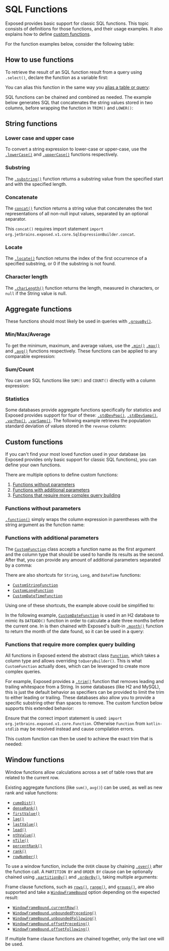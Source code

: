 <show-structure for="chapter,procedure" depth="2"/>

# SQL Functions

Exposed provides basic support for classic SQL functions. This topic consists of definitions for those functions, and their 
usage examples. It also explains how to define [custom functions](#custom-functions).

For the function examples below, consider the following table:

<code-block lang="kotlin"
            src="exposed-sql-functions/src/main/kotlin/org/example/tables/FilmBoxOfficeTable.kt"/>

## How to use functions
To retrieve the result of an SQL function result from a query using `.select()`, declare the function as a variable first:

<code-block lang="kotlin"
            src="exposed-sql-functions/src/main/kotlin/org/example/examples/StringFuncExamples.kt"
            include-lines="35-36"/>

You can alias this function in the same way you [alias a table or query](DSL-Querying-data.topic#alias):

<code-block lang="kotlin"
            src="exposed-sql-functions/src/main/kotlin/org/example/examples/StringFuncExamples.kt"
            include-lines="39-40"/>

SQL functions can be chained and combined as needed. The example below generates SQL that concatenates the string values
stored in two columns, before wrapping the function in `TRIM()` and `LOWER()`:

<code-block lang="kotlin"
            src="exposed-sql-functions/src/main/kotlin/org/example/examples/StringFuncExamples.kt"
            include-lines="43-46"/>

## String functions
### Lower case and upper case
To convert a string expression to lower-case or upper-case, use the [`.lowerCase()`](https://jetbrains.github.io/Exposed/api/exposed-core/org.jetbrains.exposed.v1.sql/lower-case.html)
and
[`.upperCase()`](https://jetbrains.github.io/Exposed/api/exposed-core/org.jetbrains.exposed.v1.sql/upper-case.html)
functions respectively.

<code-block lang="kotlin"
            src="exposed-sql-functions/src/main/kotlin/org/example/examples/StringFuncExamples.kt"
            include-lines="35-36"/>

### Substring
The [`.substring()`](https://jetbrains.github.io/Exposed/api/exposed-core/org.jetbrains.exposed.v1.sql/substring.html)
function returns a substring value from the specified start and with the specified length.

<code-block lang="kotlin"
            src="exposed-sql-functions/src/main/kotlin/org/example/examples/StringFuncExamples.kt"
            include-lines="49-50"/>

### Concatenate
The [`concat()`](https://jetbrains.github.io/Exposed/api/exposed-core/org.jetbrains.exposed.v1.sql/-i-sql-expression-builder/concat.html)
function returns a string value that concatenates the text representations of all non-null input values, separated by an optional separator.

<code-block lang="kotlin"
            src="exposed-sql-functions/src/main/kotlin/org/example/examples/StringFuncExamples.kt"
            include-lines="53-57"/>

<note>
This <code>concat()</code> requires import statement <code>import org.jetbrains.exposed.v1.core.SqlExpressionBuilder.concat</code>.
</note>

### Locate
The [`.locate()`](https://jetbrains.github.io/Exposed/api/exposed-core/org.jetbrains.exposed.v1.sql/locate.html)
function returns the index of the first occurrence of a specified substring, or 0 if the substring is not found.

<code-block lang="kotlin" src="exposed-sql-functions/src/main/kotlin/org/example/examples/StringFuncExamples.kt" include-lines="60-61"/>

### Character length
The [`.charLength()`](https://jetbrains.github.io/Exposed/api/exposed-core/org.jetbrains.exposed.v1.sql/char-length.html)
function returns the length, measured in characters, or `null` if the String value is null.

<code-block lang="kotlin" src="exposed-sql-functions/src/main/kotlin/org/example/examples/StringFuncExamples.kt" include-lines="64-65"/>

## Aggregate functions
These functions should most likely be used in queries with [`.groupBy()`](DSL-Querying-data.topic#group-by).
### Min/Max/Average
To get the minimum, maximum, and average values, use the 
[`.min()`](https://jetbrains.github.io/Exposed/api/exposed-core/org.jetbrains.exposed.v1.sql/min.html)
[`.max()`](https://jetbrains.github.io/Exposed/api/exposed-core/org.jetbrains.exposed.v1.sql/max.html)
and [`.avg()`](https://jetbrains.github.io/Exposed/api/exposed-core/org.jetbrains.exposed.v1.sql/avg.html) functions
respectively. These functions can be applied to any comparable expression:

<code-block lang="kotlin" src="exposed-sql-functions/src/main/kotlin/org/example/examples/AggregateFuncExamples.kt" include-lines="20-28"/>

### Sum/Count
You can use SQL functions like `SUM()` and `COUNT()` directly with a column expression:

<code-block lang="kotlin" src="exposed-sql-functions/src/main/kotlin/org/example/examples/AggregateFuncExamples.kt" include-lines="31-38"/>

### Statistics
Some databases provide aggregate functions specifically for statistics and Exposed provides support for four of these:
[`.stdDevPop()`](https://jetbrains.github.io/Exposed/api/exposed-core/org.jetbrains.exposed.v1.sql/std-dev-pop.html),
[`.stdDevSamp()`](https://jetbrains.github.io/Exposed/api/exposed-core/org.jetbrains.exposed.v1.sql/std-dev-samp.html),
[`.varPop()`](https://jetbrains.github.io/Exposed/api/exposed-core/org.jetbrains.exposed.v1.sql/var-pop.html),
[`.varSamp()`](https://jetbrains.github.io/Exposed/api/exposed-core/org.jetbrains.exposed.v1.sql/var-samp.html).
The following example retrieves the population standard deviation of values stored in the `revenue` column:

<code-block lang="kotlin" src="exposed-sql-functions/src/main/kotlin/org/example/examples/AggregateFuncExamples.kt" include-lines="41-45"/>

## Custom functions
If you can't find your most loved function used in your database (as Exposed provides only basic support for classic SQL functions), you can define your own functions.

There are multiple options to define custom functions:

1. [Functions without parameters](#functions-without-parameters)
2. [Functions with additional parameters](#functions-with-additional-parameters)
3. [Functions that require more complex query building](#functions-that-require-more-complex-query-building)

### Functions without parameters

[`.function()`](https://jetbrains.github.io/Exposed/api/exposed-core/org.jetbrains.exposed.v1.sql/function.html) simply wraps the column expression 
in parentheses with the string argument as the function name:

<code-block lang="kotlin" src="exposed-sql-functions/src/main/kotlin/org/example/examples/CustomFuncExamples.kt" include-lines="29-34"/>

### Functions with additional parameters

The [`CustomFunction`](https://jetbrains.github.io/Exposed/api/exposed-core/org.jetbrains.exposed.v1.sql/-custom-function/index.html) class accepts 
a function name as the first argument and the column type that should be used to handle its results as the second.
After that, you can provide any amount of additional parameters separated by a comma:

<code-block lang="kotlin" src="exposed-sql-functions/src/main/kotlin/org/example/examples/CustomFuncExamples.kt" include-lines="37-43"/>

There are also shortcuts for `String`, `Long`, and `DateTime` functions:
* [`CustomStringFunction`](https://jetbrains.github.io/Exposed/api/exposed-core/org.jetbrains.exposed.v1.sql/-custom-string-function.html)
* [`CustomLongFunction`](https://jetbrains.github.io/Exposed/api/exposed-core/org.jetbrains.exposed.v1.sql/-custom-long-function.html)
* [`CustomDateTimeFunction`](https://jetbrains.github.io/Exposed/api/exposed-kotlin-datetime/org.jetbrains.exposed.v1.sql.kotlin.datetime/-custom-date-time-function.html)

Using one of these shortcuts, the example above could be simplified to:

<code-block lang="kotlin" src="exposed-sql-functions/src/main/kotlin/org/example/examples/CustomFuncExamples.kt" include-lines="46-48"/>

In the following example, [`CustomDateFunction`](https://jetbrains.github.io/Exposed/api/exposed-kotlin-datetime/org.jetbrains.exposed.v1.sql.kotlin.datetime/-custom-date-function.html) 
is used in an H2 database to mimic its `DATEADD()` function in order to calculate a date three months before the current one.
In is then chained with Exposed's built-in [`.month()`](https://jetbrains.github.io/Exposed/api/exposed-kotlin-datetime/org.jetbrains.exposed.v1.sql.kotlin.datetime/month.html) 
function to return the month of the date found, so it can be used in a query:

<code-block lang="kotlin" src="exposed-sql-functions/src/main/kotlin/org/example/examples/CustomFuncExamples.kt" include-lines="55-65"/>

### Functions that require more complex query building

All functions in Exposed extend the abstract class [`Function`](https://jetbrains.github.io/Exposed/api/exposed-core/org.jetbrains.exposed.v1.sql/-function/index.html),
which takes a column type and allows overriding `toQueryBuilder()`. This is what `CustomFunction` actually does, 
which can be leveraged to create more complex queries.

For example, Exposed provides a [`.trim()`](https://jetbrains.github.io/Exposed/api/exposed-core/org.jetbrains.exposed.v1.sql/trim.html) 
function that removes leading and trailing whitespace from a String. In some databases (like H2 and MySQL),
this is just the default behavior as specifiers can be provided to limit the trim to either leading or trailing. These databases also allow you 
to provide a specific substring other than spaces to remove. The custom function below supports this extended behavior:

<code-block lang="kotlin" src="exposed-sql-functions/src/main/kotlin/org/example/examples/CustomTrimFunction.kt" />

<note>
Ensure that the correct import statement is used: <code>import org.jetbrains.exposed.v1.core.Function</code>. Otherwise <code>Function</code> 
from <code>kotlin-stdlib</code> may be resolved instead and cause compilation errors.
</note>

This custom function can then be used to achieve the exact trim that is needed:

<code-block lang="kotlin" src="exposed-sql-functions/src/main/kotlin/org/example/examples/CustomFuncExamples.kt" include-lines="72-81,83-85"/>

## Window functions

Window functions allow calculations across a set of table rows that are related to the current row.

Existing aggregate functions (like `sum()`, `avg()`) can be used, as well as new rank and value functions:
* [`cumeDist()`](https://jetbrains.github.io/Exposed/api/exposed-core/org.jetbrains.exposed.v1.sql/-i-sql-expression-builder/cume-dist.html)
* [`denseRank()`](https://jetbrains.github.io/Exposed/api/exposed-core/org.jetbrains.exposed.v1.sql/-i-sql-expression-builder/dense-rank.html)
* [`firstValue()`](https://jetbrains.github.io/Exposed/api/exposed-core/org.jetbrains.exposed.v1.sql/-i-sql-expression-builder/first-value.html)
* [`lag()`](https://jetbrains.github.io/Exposed/api/exposed-core/org.jetbrains.exposed.v1.sql/-i-sql-expression-builder/lag.html)
* [`lastValue()`](https://jetbrains.github.io/Exposed/api/exposed-core/org.jetbrains.exposed.v1.sql/-i-sql-expression-builder/last-value.html)
* [`lead()`](https://jetbrains.github.io/Exposed/api/exposed-core/org.jetbrains.exposed.v1.sql/-i-sql-expression-builder/lead.html)
* [`nthValue()`](https://jetbrains.github.io/Exposed/api/exposed-core/org.jetbrains.exposed.v1.sql/-i-sql-expression-builder/nth-value.html)
* [`nTile()`](https://jetbrains.github.io/Exposed/api/exposed-core/org.jetbrains.exposed.v1.sql/-i-sql-expression-builder/ntile.html)
* [`percentRank()`](https://jetbrains.github.io/Exposed/api/exposed-core/org.jetbrains.exposed.v1.sql/-i-sql-expression-builder/percent-rank.html)
* [`rank()`](https://jetbrains.github.io/Exposed/api/exposed-core/org.jetbrains.exposed.v1.sql/-i-sql-expression-builder/rank.html)
* [`rowNumber()`](https://jetbrains.github.io/Exposed/api/exposed-core/org.jetbrains.exposed.v1.sql/-i-sql-expression-builder/row-number.html)

To use a window function, include the `OVER` clause by chaining 
[`.over()`](https://jetbrains.github.io/Exposed/api/exposed-core/org.jetbrains.exposed.v1.sql/-window-function/over.html) after the function call. 
A `PARTITION BY` and `ORDER BY` clause can be optionally chained using 
[`.partitionBy()`](https://jetbrains.github.io/Exposed/api/exposed-core/org.jetbrains.exposed.v1.sql/-window-function-definition/partition-by.html) 
and [`.orderBy()`](https://jetbrains.github.io/Exposed/api/exposed-core/org.jetbrains.exposed.v1.sql/-window-function-definition/order-by.html), 
taking multiple arguments:

<code-block lang="kotlin" src="exposed-sql-functions/src/main/kotlin/org/example/examples/WindowFuncExamples.kt" include-lines="18-22,24-29,31-35"/>

Frame clause functions, such as [`rows()`](https://jetbrains.github.io/Exposed/api/exposed-core/org.jetbrains.exposed.v1.sql/-window-function-definition/rows.html), 
[`range()`](https://jetbrains.github.io/Exposed/api/exposed-core/org.jetbrains.exposed.v1.sql/-window-function-definition/range.html), 
and [`groups()`](https://jetbrains.github.io/Exposed/api/exposed-core/org.jetbrains.exposed.v1.sql/-window-function-definition/groups.html), 
are also supported and take a [`WindowFrameBound`](https://jetbrains.github.io/Exposed/api/exposed-core/org.jetbrains.exposed.v1.sql/-window-frame-bound/index.html) 
option depending on the expected result:
* [`WindowFrameBound.currentRow()`](https://jetbrains.github.io/Exposed/api/exposed-core/org.jetbrains.exposed.v1.sql/-window-frame-bound/-companion/current-row.html)
* [`WindowFrameBound.unboundedPreceding()`](https://jetbrains.github.io/Exposed/api/exposed-core/org.jetbrains.exposed.v1.sql/-window-frame-bound/-companion/unbounded-preceding.html)
* [`WindowFrameBound.unboundedFollowing()`](https://jetbrains.github.io/Exposed/api/exposed-core/org.jetbrains.exposed.v1.sql/-window-frame-bound/-companion/unbounded-following.html)
* [`WindowFrameBound.offsetPreceding()`](https://jetbrains.github.io/Exposed/api/exposed-core/org.jetbrains.exposed.v1.sql/-window-frame-bound/-companion/offset-preceding.html)
* [`WindowFrameBound.offsetFollowing()`](https://jetbrains.github.io/Exposed/api/exposed-core/org.jetbrains.exposed.v1.sql/-window-frame-bound/-companion/offset-following.html)

<code-block lang="kotlin" src="exposed-sql-functions/src/main/kotlin/org/example/examples/WindowFuncExamples.kt" include-lines="38-43"/>

<note>
If multiple frame clause functions are chained together, only the last one will be used.
</note>
